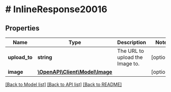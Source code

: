 # # InlineResponse20016

## Properties

Name | Type | Description | Notes
------------ | ------------- | ------------- | -------------
**upload_to** | **string** | The URL to upload the Image to. | [optional]
**image** | [**\OpenAPI\Client\Model\Image**](Image.md) |  | [optional]

[[Back to Model list]](../../README.md#models) [[Back to API list]](../../README.md#endpoints) [[Back to README]](../../README.md)
